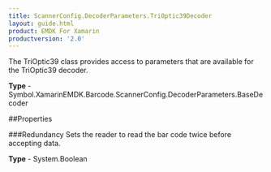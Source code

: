 ```yaml
---
title: ScannerConfig.DecoderParameters.TriOptic39Decoder
layout: guide.html
product: EMDK For Xamarin
productversion: '2.0'
---
```

The TriOptic39 class provides access to parameters that are available for the TriOptic39 decoder.

**Type** - Symbol.XamarinEMDK.Barcode.ScannerConfig.DecoderParameters.BaseDecoder

##Properties

###Redundancy
Sets the reader to read the bar code twice before accepting data.

**Type** - System.Boolean











